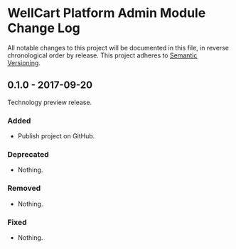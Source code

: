 WellCart Platform Admin Module Change Log
=========================================

All notable changes to this project will be documented in this file, in reverse chronological order by release.
This project adheres to [Semantic Versioning](http://semver.org/).


## 0.1.0 - 2017-09-20

Technology preview release.

### Added

- Publish project on GitHub.

### Deprecated

- Nothing.

### Removed

- Nothing.

### Fixed

- Nothing.
